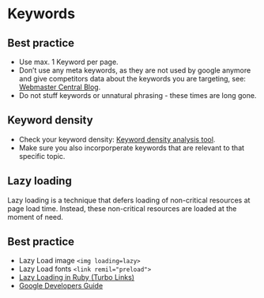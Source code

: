 # Keywords

## Best practice

* Use max. 1 Keyword per page.
* Don’t use any meta keywords, as they are not used by google anymore and give competitors data about the keywords you are targeting, see: [Webmaster Central Blog](https://webmasters.googleblog.com/2009/09/google-does-not-use-keywords-meta-tag.html).
* Do not stuff keywords or unnatural phrasing - these times are long gone.

## Keyword density

* Check your keyword density: [Keyword density analysis tool](https://imninjas.com/seo-tools/keyword-density/).
* Make sure you also incorporperate keywords that are relevant to that specific topic.

## Lazy loading

Lazy loading is a technique that defers loading of non-critical resources at page load time. Instead, these non-critical resources are loaded at the moment of need.

## Best practice

* Lazy Load image `<img loading=lazy>`
* Lazy Load fonts `<link remil="preload">`
* [Lazy Loading in Ruby (Turbo Links)](https://turbo-showcase.herokuapp.com/)
* [Google Developers Guide](https://developers.google.com/search/docs/guides/lazy-loading)
